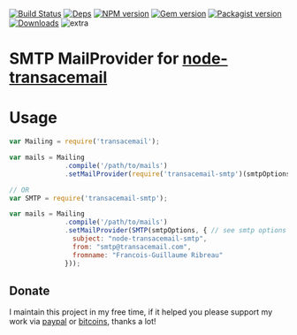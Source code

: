 [![Build Status](https://img.shields.io/circleci/project/Redsmin/node-transacemail-smtp.svg)](https://circleci.com/gh/Redsmin/transacemail-smtp/) [![Deps](	https://img.shields.io/david/Redsmin/transacemail-smtp.svg)](https://david-dm.org/Redsmin/transacemail-smtp) [![NPM version](https://img.shields.io/npm/v/mailchecker.svg)](http://badge.fury.io/js/mailchecker) [![Gem version](https://img.shields.io/gem/v/ruby-mailchecker.svg)](http://badge.fury.io/js/mailchecker) [![Packagist version](https://img.shields.io/packagist/v/Redsmin/transacemail-smtp.svg)](https://packagist.org/packages/fgribreau/mailchecker) [![Downloads](http://img.shields.io/npm/dm/mailchecker.svg)](https://www.npmjs.com/package/mailchecker) ![extra](https://img.shields.io/badge/actively%20maintained-yes-ff69b4.svg)

SMTP MailProvider for [node-transacemail](https://github.com/FGRibreau/node-transacemail)
===========================================

Usage
=====

```JavaScript
var Mailing = require('transacemail');

var mails = Mailing
              .compile('/path/to/mails')
              .setMailProvider(require('transacemail-smtp')(smtpOptions)); // see smtp options at https://github.com/nodemailer/nodemailer#set-up-smtp

// OR
var SMTP = require('transacemail-smtp');

var mails = Mailing
              .compile('/path/to/mails')
              .setMailProvider(SMTP(smtpOptions, { // see smtp options at https://github.com/nodemailer/nodemailer#set-up-smtp
                subject: "node-transacemail-smtp",
                from: "smtp@transacemail.com",
                fromname: "Francois-Guillaume Ribreau"
              }));
```

## Donate

I maintain this project in my free time, if it helped you please support my work via [paypal](https://paypal.me/fgribreau) or [bitcoins](https://www.coinbase.com/fgribreau), thanks a lot!
